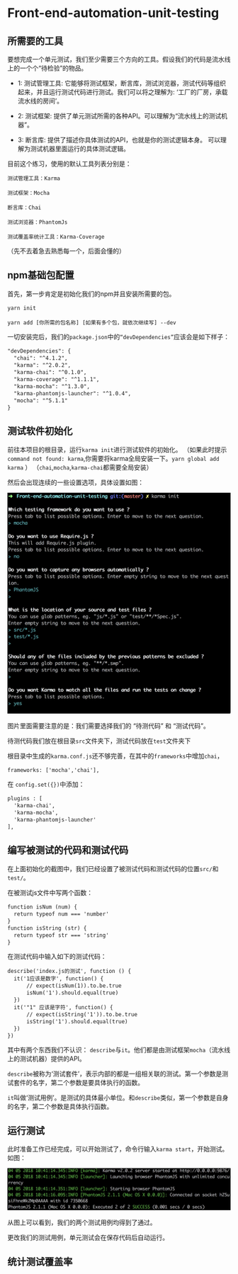 # Front-end-automation-unit-testing

## 所需要的工具

  要想完成一个单元测试，我们至少需要三个方向的工具。假设我们的代码是流水线上的一个个“待检验”的物品。

  - 1: 测试管理工具: 它能够将测试框架，断言库，测试浏览器，测试代码等组织起来，并且运行测试代码进行测试。我们可以将之理解为: ‘工厂的厂房，承载流水线的房间’。

  - 2: 测试框架: 提供了单元测试所需的各种API。可以理解为“流水线上的测试机器”。
  
  - 3: 断言库: 提供了描述你具体测试的API，也就是你的测试逻辑本身。 可以理解为测试机器里面运行的具体测试逻辑。


  目前这个练习，使用的默认工具列表分别是：

  ```
  测试管理工具：Karma

  测试框架：Mocha

  断言库：Chai

  测试浏览器：PhantomJs

  测试覆盖率统计工具：Karma-Coverage 
  ```

  （先不去着急去熟悉每一个，后面会懂的） 

  ## npm基础包配置

  首先，第一步肯定是初始化我们的npm并且安装所需要的包。

  ```
  yarn init

  yarn add [你所需的包名称] [如果有多个包，就依次继续写] --dev
  ```

  一切安装完后，我们的`package.json`中的`“devDependencies”`应该会是如下样子：

  ```
  "devDependencies": {
    "chai": "^4.1.2",
    "karma": "^2.0.2",
    "karma-chai": "^0.1.0",
    "karma-coverage": "^1.1.1",
    "karma-mocha": "^1.3.0",
    "karma-phantomjs-launcher": "^1.0.4",
    "mocha": "^5.1.1"
  }
  ```

  ## 测试软件初始化

  前往本项目的根目录，运行`karma init`进行测试软件的初始化。
  （如果此时提示`command not found: karma`,你需要将karma全局安装一下。`yarn global add karma` ）
  （`chai`,`mocha`,`karma-chai`都需要全局安装）

  然后会出现连续的一些设置选项，具体设置如图：
  
  ![karma init](https://github.com/getcleanbaby/Front-end-automation-unit-testing/raw/master/img/1525335236617.jpg)

图片里面需要注意的是：我们需要选择我们的 “待测代码” 和 “测试代码”。

待测代码我们放在根目录`src`文件夹下，测试代码放在`test`文件夹下

根目录中生成的`karma.conf.js`还不够完善，在其中的`frameworks`中增加`chai`，

```
frameworks: ['mocha','chai'],
```

在 `config.set({})`中添加：

```
plugins : [
  'karma-chai',
  'karma-mocha',
  'karma-phantomjs-launcher'
],
```

## 编写被测试的代码和测试代码

在上面初始化的截图中，我们已经设置了被测试代码和测试代码的位置`src/`和`test/`。

在被测试js文件中写两个函数：

```
function isNum (num) {
  return typeof num === 'number'
}
function isString (str) {
  return typeof str === 'string'
}
```

在测试代码中输入如下的测试代码：

```
describe('index.js的测试', function () {
  it('1应该是数字', function() {
      // expect(isNum(1)).to.be.true
      isNum('1').should.equal(true)
  })
  it('"1" 应该是字符', function() {
      // expect(isString('1')).to.be.true
      isString('1').should.equal(true)
  })
})
```

其中有两个东西我们不认识： `describe`与`it`。他们都是由测试框架`mocha`（流水线上的测试机器）提供的API。

`describe`被称为‘测试套件’，表示内部的都是一组相关联的测试。第一个参数是测试套件的名字，第二个参数是要具体执行的函数。

`it`叫做‘测试用例’。是测试的具体最小单位。和`describe`类似，第一个参数是自身的名字，第二个参数是具体执行函数。

## 运行测试

此时准备工作已经完成，可以开始测试了，命令行输入`karma start`，开始测试。如图：

![karma start result](https://github.com/getcleanbaby/Front-end-automation-unit-testing/raw/master/img/1525402872172.jpg)

从图上可以看到，我们的两个测试用例均得到了通过。

更改我们的测试用例，单元测试会在保存代码后自动运行。

## 统计测试覆盖率






